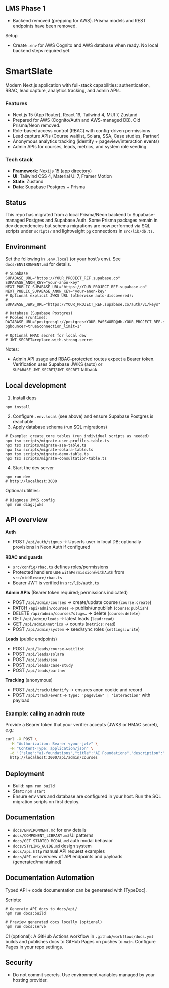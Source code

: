 ## LMS Phase 1

- Backend removed (prepping for AWS). Prisma models and REST endpoints have been removed.

Setup
- Create `.env` for AWS Cognito and AWS database when ready. No local backend steps required yet.

# SmartSlate

Modern Next.js application with full-stack capabilities: authentication, RBAC, lead capture, analytics tracking, and admin APIs.

### Features
- Next.js 15 (App Router), React 19, Tailwind 4, MUI 7, Zustand
- Prepared for AWS (Cognito/Auth and AWS-managed DB). Old Prisma/Neon removed.
- Role-based access control (RBAC) with config-driven permissions
- Lead capture APIs (Course waitlist, Solara, SSA, Case studies, Partner)
- Anonymous analytics tracking (identify + pageview/interaction events)
- Admin APIs for courses, leads, metrics, and system role seeding

### Tech stack
- **Framework**: Next.js 15 (app directory)
- **UI**: Tailwind CSS 4, Material UI 7, Framer Motion
- **State**: Zustand
- **Data**: Supabase Postgres + Prisma
 
## Status
This repo has migrated from a local Prisma/Neon backend to Supabase-managed Postgres and Supabase Auth. Some Prisma packages remain in dev dependencies but schema migrations are now performed via SQL scripts under `scripts/` and lightweight `pg` connections in `src/lib/db.ts`.

## Environment
Set the following in `.env.local` (or your host’s env). See `docs/ENVIRONMENT.md` for details.

```
# Supabase
SUPABASE_URL="https://YOUR_PROJECT_REF.supabase.co"
SUPABASE_ANON_KEY="your-anon-key"
NEXT_PUBLIC_SUPABASE_URL="https://YOUR_PROJECT_REF.supabase.co"
NEXT_PUBLIC_SUPABASE_ANON_KEY="your-anon-key"
# Optional explicit JWKS URL (otherwise auto-discovered):
# SUPABASE_JWKS_URL="https://YOUR_PROJECT_REF.supabase.co/auth/v1/keys"

# Database (Supabase Postgres)
# Pooled (runtime):
DATABASE_URL="postgresql://postgres:YOUR_PASSWORD@db.YOUR_PROJECT_REF.supabase.co:6543/postgres?pgbouncer=true&connection_limit=1"

# Optional HMAC secret for local dev
# JWT_SECRET=replace-with-strong-secret
```

Notes:
- Admin API usage and RBAC-protected routes expect a Bearer token. Verification uses Supabase JWKS (auto) or `SUPABASE_JWT_SECRET`/`JWT_SECRET` fallback.

## Local development
1) Install deps
```
npm install
```
2) Configure `.env.local` (see above) and ensure Supabase Postgres is reachable
3) Apply database schema (run SQL migrations)
```
# Example: create core tables (run individual scripts as needed)
npx tsx scripts/migrate-user-profiles-table.ts
npx tsx scripts/migrate-ssa-table.ts
npx tsx scripts/migrate-solara-table.ts
npx tsx scripts/migrate-demo-table.ts
npx tsx scripts/migrate-consultation-table.ts
```
4) Start the dev server
```
npm run dev
# http://localhost:3000
```
Optional utilities:
```
# Diagnose JWKS config
npm run diag:jwks
```

## API overview
**Auth**
- POST `/api/auth/signup` → Upserts user in local DB; optionally provisions in Neon Auth if configured

**RBAC and guards**
- `src/config/rbac.ts` defines roles/permissions
- Protected handlers use `withPermission`/`withAuth` from `src/middleware/rbac.ts`
- Bearer JWT is verified in `src/lib/auth.ts`

**Admin APIs** (Bearer token required; permissions indicated)
- POST `/api/admin/courses` → create/update course (`course:create`)
- PATCH `/api/admin/courses` → publish/unpublish (`course:publish`)
- DELETE `/api/admin/courses?slug=…` → delete (`course:delete`)
- GET `/api/admin/leads` → latest leads (`lead:read`)
- GET `/api/admin/metrics` → counts (`metrics:read`)
- POST `/api/admin/system` → seed/sync roles (`settings:write`)

**Leads** (public endpoints)
- POST `/api/leads/course-waitlist`
- POST `/api/leads/solara`
- POST `/api/leads/ssa`
- POST `/api/leads/case-study`
- POST `/api/leads/partner`

**Tracking** (anonymous)
- POST `/api/track/identify` → ensures anon cookie and record
- POST `/api/track/event` → `type: 'pageview' | 'interaction'` with payload

### Example: calling an admin route
Provide a Bearer token that your verifier accepts (JWKS or HMAC secret), e.g.:

```bash
curl -X POST \
  -H "Authorization: Bearer <your-jwt>" \
  -H "Content-Type: application/json" \
  -d '{"slug":"ai-foundations","title":"AI Foundations","description":"…"}' \
  http://localhost:3000/api/admin/courses
```

## Deployment
- Build: `npm run build`
- Start: `npm start`
- Ensure env vars and database are configured in your host. Run the SQL migration scripts on first deploy.

## Documentation
- `docs/ENVIRONMENT.md` for env details
- `docs/COMPONENT_LIBRARY.md` UI patterns
- `docs/GET_STARTED_MODAL.md` auth modal behavior
- `docs/STYLING_GUIDE.md` design system
- `docs/api.http` manual API request examples
- `docs/API.md` overview of API endpoints and payloads (generated/maintained)

## Documentation Automation
Typed API + code documentation can be generated with [TypeDoc].

Scripts:
```
# Generate API docs to docs/api/
npm run docs:build

# Preview generated docs locally (optional)
npm run docs:serve
```

CI (optional): A GitHub Actions workflow in `.github/workflows/docs.yml` builds and publishes docs to GitHub Pages on pushes to `main`. Configure Pages in your repo settings.

## Security
- Do not commit secrets. Use environment variables managed by your hosting provider.
